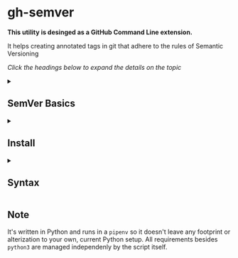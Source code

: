# gh-semver

**This utility is desinged as a GitHub Command Line extension.**

It helps creating annotated tags in git that adhere to the rules of Semantic Versioning

_Click the headings below to expand the details on the topic_

<details><summary><h2>SemVer Basics</h2></summary>
	
>Semantic Versioning (SemVer) is's essentially a naming convention, a protocol, in which you define version numbers in three levels of integers separated by dots:
>
>`<major>.<minor>.<patch>`
>
>Then you play by the SemVer rules which goes as follows: When you make a new release, you bump one of the three levels. The semantical meaning of the three levels are as follows:
>
> **Major** is bumped if your release has features that breaks backward compatibility (e.g. a function that used to return a string now returns an integer).<br/>
> **Minor** is bumped to indicates that your release contains new features, but that they are backward compatible (e.g. the original function that returned a string is untouched, instead a new one is added, which returns an integer).<br/>
> **Patch** is bumped to indicates that no new features were added, only bugfixes or enhancements to existing ones (consequntly the _feature-level_ defined as `<major>.<minor>` is the same, but this pathc fixes something that was broken).
>
>The bump rules in semantic versioning is that if you bump a level, then all other lower levels are reset to zero using 1.2.3 as an example:
>
>Bumping major in 1.2.3 becomes 2.**0.0**<br/>
>Bumping minor in 1.2.3 becomes 1.3.**0**<br/>
>Bumping patch in 1.2.3 becomes 1.2.4
>
>SemVer's obvious use case is in versioning interfaces or individual component releases, where the protocol lays the foundation of programatically determining wether or not it's safe to update a given component or not. SemVer is the most important tool in the toolbox, when striving to kill the a bloated monolith system compound into multiple nimble individual component releases. Package mangers like `npm`, `NuGet`, `gem`etc.  always rely on SemVer.
>
> If you want a practical example - just study the [`Pipfile.lock`](./Pipfile.lock) in this repo.

</details>
<details><summary><h2>Install</h2></summary>
	
Prerequsites:
- `python3`
- `git`
- `gh`
- `*nix`_-like_ OS (MacOS, Linux, WSL, Docker...)

### GitHub CLI

Browse [cli.github.com](https://cli.github.com/) to learn all about it - including how to install `gh`.

If you are using a devcontainer. the only thin you need to do is to make sure that it's listed as a feature in the `.devcontainer/devconainer.json` file:

```json
	"features": {
		"ghcr.io/devcontainers/features/github-cli:1": {}
	}
```

It's also required that you are authenticated correctly with your GitHub account.

```shell
gh auth status # should say that you are successfull y logged in if not run...
gh auth login -p https -h github.com --web # run gh auth login -h to learn more details
```
When `gh auth status` says you're cool

![image](https://github.com/user-attachments/assets/5f417720-d7f6-4033-8d17-7628aa38a56f)

...you are ready to install and run this `gh-semver` extension like this:

```shell
gh extension install lakruzz/gh-semver
```

And if you want to upgrade

```shell
gh extension upgrade lakruzz/gh-semver
```
</details>

<details><summary><h2>Syntax</h2></summary>

Use the `-h` switch to lean the syntax 

```
gh semver             # will show the current highest semver tag - 0.0.0 if there aren't any
gh semver -h          # will reveal the syntax, each sub command `bump` and `config` also accepts a `-h` switch
gh semver bump -h
gh semver config -h
```


```
usage: gh_semver.py [-h] [-v] {bump,config} ...

positional arguments:
  {bump,config}
    bump         Bump the version
    config       Creates or updates the .semver.config file

options:
  -h, --help     show this help message and exit
  -v, --verbose  Enable verbose output

usage: gh_semver.py bump [-h] (--major | --minor | --patch) [--message MESSAGE] [--suffix SUFFIX] [--run | --no-run]

options:
  -h, --help            show this help message and exit
  --major               Bump the major version
  --minor               Bump the minor version
  --patch               Bump the patch version
  --message MESSAGE, -m MESSAGE
                        Additional message to add to the tag
  --suffix SUFFIX       Suffix to add to the version. Allowed characters are lowercase letters, numbers, dashes, and underscores
  --run                 Run the bump (default)
  --no-run              Do not run the bump

usage: gh_semver.py config [-h] [-v] [--prefix PREFIX] [--suffix SUFFIX] [--initial INITIAL]

options:
  -h, --help         show this help message and exit
  -v, --verbose      Enable verbose output

Configuration options:
  --prefix PREFIX    Prefix for the tag. Allowed characters are lowercase and uppercase letters
  --suffix SUFFIX    Suffix for the tag. Allowed characters are lowercase letters, numbers, dashes and underscores
  --initial INITIAL  Initial offset for the first tag. Must be a three-level integer separated by dots (e.g., 1.0.0)

```
</details>

## Note
It's written in Python and runs in a `pipenv` so it doesn't leave any footprint or alterization to your own, current Python setup. All requirements besides `python3` are managed independenly by the script itself.
